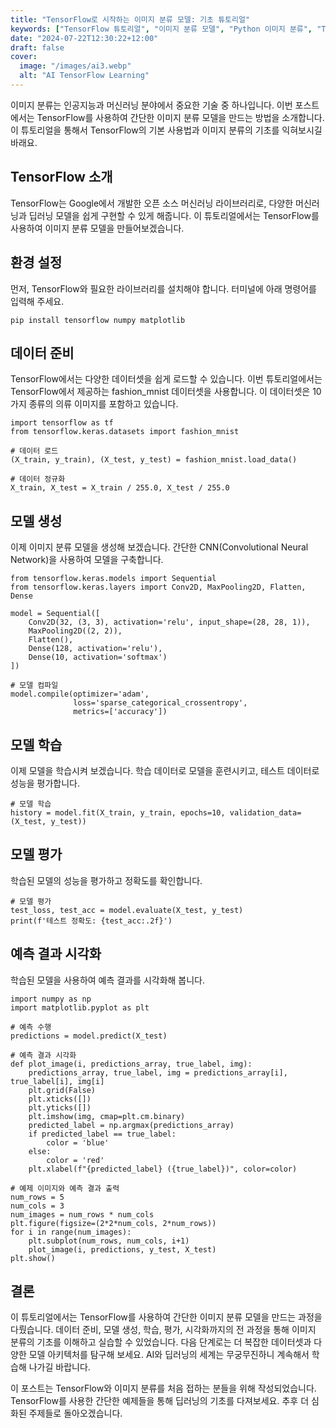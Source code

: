 ```yaml
---
title: "TensorFlow로 시작하는 이미지 분류 모델: 기초 튜토리얼"
keywords: ["TensorFlow 튜토리얼", "이미지 분류 모델", "Python 이미지 분류", "TensorFlow 기초"]
date: "2024-07-22T12:30:22+12:00"
draft: false
cover:
  image: "/images/ai3.webp"
  alt: "AI TensorFlow Learning"
---
```


이미지 분류는 인공지능과 머신러닝 분야에서 중요한 기술 중 하나입니다. 이번 포스트에서는 TensorFlow를 사용하여 간단한 이미지 분류 모델을 만드는 방법을 소개합니다. 이 튜토리얼을 통해서 TensorFlow의 기본 사용법과 이미지 분류의 기초를 익혀보시길 바래요.

## TensorFlow 소개
TensorFlow는 Google에서 개발한 오픈 소스 머신러닝 라이브러리로, 다양한 머신러닝과 딥러닝 모델을 쉽게 구현할 수 있게 해줍니다. 이 튜토리얼에서는 TensorFlow를 사용하여 이미지 분류 모델을 만들어보겠습니다.

## 환경 설정
먼저, TensorFlow와 필요한 라이브러리를 설치해야 합니다. 터미널에 아래 명령어를 입력해 주세요.

```
pip install tensorflow numpy matplotlib
```

## 데이터 준비
TensorFlow에서는 다양한 데이터셋을 쉽게 로드할 수 있습니다. 이번 튜토리얼에서는 TensorFlow에서 제공하는 fashion_mnist 데이터셋을 사용합니다. 이 데이터셋은 10가지 종류의 의류 이미지를 포함하고 있습니다.

```
import tensorflow as tf
from tensorflow.keras.datasets import fashion_mnist

# 데이터 로드
(X_train, y_train), (X_test, y_test) = fashion_mnist.load_data()

# 데이터 정규화
X_train, X_test = X_train / 255.0, X_test / 255.0
```

## 모델 생성
이제 이미지 분류 모델을 생성해 보겠습니다. 간단한 CNN(Convolutional Neural Network)을 사용하여 모델을 구축합니다.

```
from tensorflow.keras.models import Sequential
from tensorflow.keras.layers import Conv2D, MaxPooling2D, Flatten, Dense

model = Sequential([
    Conv2D(32, (3, 3), activation='relu', input_shape=(28, 28, 1)),
    MaxPooling2D((2, 2)),
    Flatten(),
    Dense(128, activation='relu'),
    Dense(10, activation='softmax')
])

# 모델 컴파일
model.compile(optimizer='adam',
              loss='sparse_categorical_crossentropy',
              metrics=['accuracy'])
```

## 모델 학습
이제 모델을 학습시켜 보겠습니다. 학습 데이터로 모델을 훈련시키고, 테스트 데이터로 성능을 평가합니다.

```
# 모델 학습
history = model.fit(X_train, y_train, epochs=10, validation_data=(X_test, y_test))
```

## 모델 평가
학습된 모델의 성능을 평가하고 정확도를 확인합니다.

```
# 모델 평가
test_loss, test_acc = model.evaluate(X_test, y_test)
print(f'테스트 정확도: {test_acc:.2f}')
```

## 예측 결과 시각화
학습된 모델을 사용하여 예측 결과를 시각화해 봅니다.

```
import numpy as np
import matplotlib.pyplot as plt

# 예측 수행
predictions = model.predict(X_test)

# 예측 결과 시각화
def plot_image(i, predictions_array, true_label, img):
    predictions_array, true_label, img = predictions_array[i], true_label[i], img[i]
    plt.grid(False)
    plt.xticks([])
    plt.yticks([])
    plt.imshow(img, cmap=plt.cm.binary)
    predicted_label = np.argmax(predictions_array)
    if predicted_label == true_label:
        color = 'blue'
    else:
        color = 'red'
    plt.xlabel(f"{predicted_label} ({true_label})", color=color)

# 예제 이미지와 예측 결과 출력
num_rows = 5
num_cols = 3
num_images = num_rows * num_cols
plt.figure(figsize=(2*2*num_cols, 2*num_rows))
for i in range(num_images):
    plt.subplot(num_rows, num_cols, i+1)
    plot_image(i, predictions, y_test, X_test)
plt.show()
```

## 결론
이 튜토리얼에서는 TensorFlow를 사용하여 간단한 이미지 분류 모델을 만드는 과정을 다뤘습니다. 데이터 준비, 모델 생성, 학습, 평가, 시각화까지의 전 과정을 통해 이미지 분류의 기초를 이해하고 실습할 수 있었습니다. 다음 단계로는 더 복잡한 데이터셋과 다양한 모델 아키텍처를 탐구해 보세요. AI와 딥러닝의 세계는 무궁무진하니 계속해서 학습해 나가길 바랍니다.

이 포스트는 TensorFlow와 이미지 분류를 처음 접하는 분들을 위해 작성되었습니다. TensorFlow를 사용한 간단한 예제들을 통해 딥러닝의 기초를 다져보세요. 추후 더 심화된 주제들로 돌아오겠습니다.